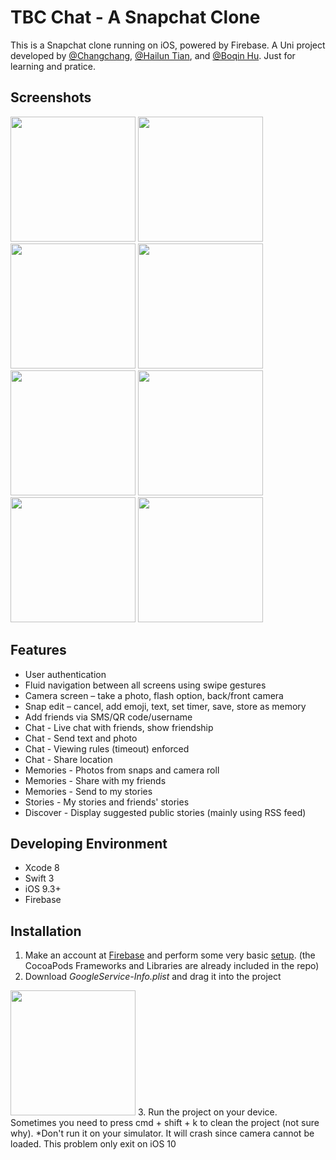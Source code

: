 TBC Chat - A Snapchat Clone
===========================
This is a Snapchat clone running on iOS, powered by Firebase. A Uni project developed by [@Changchang](https://github.com/Jeff1943), [@Hailun Tian](https://github.com/HelenTian), and [@Boqin Hu](https://github.com/Dirtymac). Just for learning and pratice.

Screenshots
-----------
<img src="https://raw.githubusercontent.com/Jeff1943/simple-snapchat/master/images/swipe.gif" width="200">
<img src="https://raw.githubusercontent.com/Jeff1943/simple-snapchat/master/images/Login.png" width="200"> <img src="https://raw.githubusercontent.com/Jeff1943/simple-snapchat/master/images/Camera.png" width="200">
<img src="https://raw.githubusercontent.com/Jeff1943/simple-snapchat/master/images/Chat.png" width="200">
<img src="https://raw.githubusercontent.com/Jeff1943/simple-snapchat/master/images/Send.png" width="200">
<img src="https://raw.githubusercontent.com/Jeff1943/simple-snapchat/master/images/Memories.png" width="200">
<img src="https://raw.githubusercontent.com/Jeff1943/simple-snapchat/master/images/Stories.png" width="200">
<img src="https://raw.githubusercontent.com/Jeff1943/simple-snapchat/master/images/Discover.png" width="200">

Features
-------------
* User authentication
* Fluid navigation between all screens using swipe gestures
* Camera screen – take a photo, flash option, back/front camera
* Snap edit – cancel, add emoji, text, set timer, save, store as memory
* Add friends via SMS/QR code/username
* Chat - Live chat with friends, show friendship
* Chat - Send text and photo
* Chat - Viewing rules (timeout) enforced
* Chat - Share location
* Memories - Photos from snaps and camera roll
* Memories - Share with my friends
* Memories - Send to my stories
* Stories - My stories and friends' stories
* Discover - Display suggested public stories (mainly using RSS feed)

Developing Environment
----------------------
* Xcode 8
* Swift 3
* iOS 9.3+
* Firebase

Installation
------------
1. Make an account at [Firebase](https://firebase.google.com/) and perform some very basic [setup](https://firebase.google.com/docs/ios/setup). (the CocoaPods Frameworks and Libraries are already included in the repo)
2. Download *GoogleService-Info.plist* and drag it into the project<br>
<img src="https://raw.githubusercontent.com/Jeff1943/simple-snapchat/master/images/Google%20plist.png" width="200">
3. Run the project on your device. Sometimes you need to press cmd + shift + k to clean the project (not sure why).
*Don't run it on your simulator. It will crash since camera cannot be loaded. This problem only exit on iOS 10

